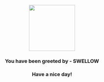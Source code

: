 <p align="center">
            <img src="https://raw.githubusercontent.com/PokeAPI/sprites/master/sprites/pokemon/277.png" width="150" height="150">
          </p>
          <h3 align="center">You have been greeted by - <b>SWELLOW</b></h3>
          <h3 align="center">Have a nice day!</h3>
